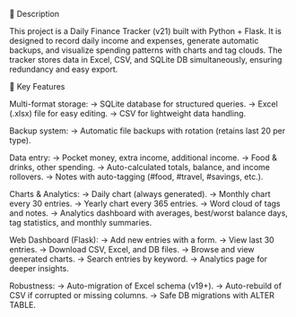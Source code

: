📌 Description

This project is a Daily Finance Tracker (v21) built with Python + Flask.
It is designed to record daily income and expenses, generate automatic backups, and visualize spending patterns with charts and tag clouds. The tracker stores data in Excel, CSV, and SQLite DB simultaneously, ensuring redundancy and easy export.

🔑 Key Features

Multi-format storage:
→ SQLite database for structured queries.
→ Excel (.xlsx) file for easy editing.
→ CSV for lightweight data handling.

Backup system:
→ Automatic file backups with rotation (retains last 20 per type).

Data entry:
→ Pocket money, extra income, additional income.
→ Food & drinks, other spending.
→ Auto-calculated totals, balance, and income rollovers.
→ Notes with auto-tagging (#food, #travel, #savings, etc.).

Charts & Analytics:
→ Daily chart (always generated).
→ Monthly chart every 30 entries.
→ Yearly chart every 365 entries.
→ Word cloud of tags and notes.
→ Analytics dashboard with averages, best/worst balance days, tag statistics, and monthly summaries.

Web Dashboard (Flask):
→ Add new entries with a form.
→ View last 30 entries.
→ Download CSV, Excel, and DB files.
→ Browse and view generated charts.
→ Search entries by keyword.
→ Analytics page for deeper insights.

Robustness:
→ Auto-migration of Excel schema (v19+).
→ Auto-rebuild of CSV if corrupted or missing columns.
→ Safe DB migrations with ALTER TABLE.
